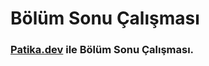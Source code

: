 <h1>Bölüm Sonu Çalışması</h1>
<h3><a href="www.patika.dev">Patika.dev</a> ile Bölüm Sonu Çalışması.</h3>
